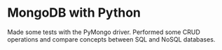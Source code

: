 # MongoDB with Python
 Made some tests with the PyMongo driver.
 Performed some CRUD operations and compare concepts between SQL and NoSQL databases.
